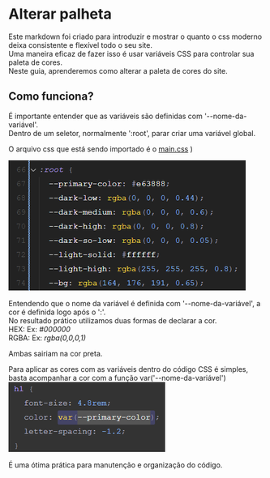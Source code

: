 # Alterar palheta

Este markdown foi criado para introduzir e mostrar o quanto o css moderno deixa consistente e flexível todo o seu site.  
Uma maneira eficaz de fazer isso é usar variáveis CSS para controlar sua paleta de cores.  
Neste guia, aprenderemos como alterar a paleta de cores do site.

## Como funciona?

É importante entender que as variáveis são definidas com '--nome-da-variável'.  
Dentro de um seletor, normalmente ':root', parar criar uma variável global.

O arquivo css que está sendo importado é o [main.css](/WillikAraujo/Serasa/blob/main/css/main.css)
)

![variables](/material/EXERCISE%201/variables.png)

Entendendo que o nome da variável é definida com '--nome-da-variável', a cor é definida logo após o ':'.  
No resultado prático utilizamos duas formas de declarar a cor.  
HEX: Ex: _#000000_  
RGBA: Ex: _rgba(0,0,0,1)_

Ambas sairiam na cor preta.

Para aplicar as cores com as variáveis dentro do código CSS é simples, basta acompanhar a cor com a função var('--nome-da-variável')  
![variables](/material/EXERCISE%201/variablespt2.png)

É uma ótima prática para manutenção e organização do código.
